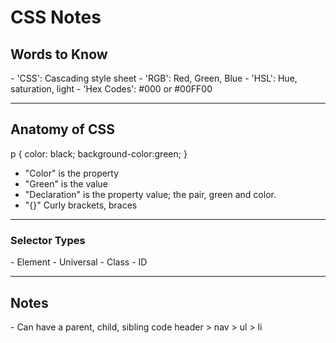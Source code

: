<h1>CSS Notes</h1>

<h2>Words to Know</h2>
- 'CSS': Cascading style sheet
- 'RGB': Red, Green, Blue
- 'HSL': Hue, saturation, light
- 'Hex Codes': #000 or #00FF00
<hr>
<h2>Anatomy of CSS</h2>

p {
    color: black;
    background-color:green;
}
- "Color" is the property
- "Green" is the value
- "Declaration" is the property value; the pair, green and color.
- "{}" Curly brackets, braces
<hr>
<h3> Selector Types</h3>
    - Element
    - Universal
    - Class
    - ID
<hr>
<h2>Notes</h2>
- Can have a parent, child, sibling code
    header > nav > ul > li
